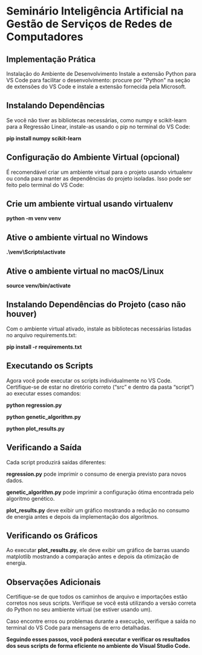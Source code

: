 # Seminário Inteligência Artificial na Gestão de Serviços de Redes de Computadores

## Implementação Prática
Instalação do Ambiente de Desenvolvimento
Instale a extensão Python para VS Code para facilitar o desenvolvimento: procure por "Python" na seção de extensões do VS Code e instale a extensão fornecida pela Microsoft.

## Instalando Dependências
Se você não tiver as bibliotecas necessárias, como numpy e scikit-learn para a Regressão Linear, instale-as usando o pip no terminal do VS Code:

**pip install numpy scikit-learn**

## Configuração do Ambiente Virtual (opcional)
É recomendável criar um ambiente virtual para o projeto usando virtualenv ou conda para manter as dependências do projeto isoladas. Isso pode ser feito pelo terminal do VS Code:

## Crie um ambiente virtual usando virtualenv

**python -m venv venv**

## Ative o ambiente virtual no Windows

**.\venv\Scripts\activate**

## Ative o ambiente virtual no macOS/Linux

**source venv/bin/activate**

## Instalando Dependências do Projeto (caso não houver)
Com o ambiente virtual ativado, instale as bibliotecas necessárias listadas no arquivo requirements.txt:

**pip install -r requirements.txt**

## Executando os Scripts
Agora você pode executar os scripts individualmente no VS Code. Certifique-se de estar no diretório correto (“src” e dentro da pasta “script”) ao executar esses comandos:

**python regression.py**

**python genetic_algorithm.py**

**python plot_results.py**

## Verificando a Saída

Cada script produzirá saídas diferentes:

**regression.py** pode imprimir o consumo de energia previsto para novos dados.

**genetic_algorithm.py** pode imprimir a configuração ótima encontrada pelo algoritmo genético.

**plot_results.py** deve exibir um gráfico mostrando a redução no consumo de energia antes e depois da implementação dos algoritmos.

## Verificando os Gráficos

Ao executar **plot_results.py**, ele deve exibir um gráfico de barras usando matplotlib mostrando a comparação antes e depois da otimização de energia.

## Observações Adicionais

Certifique-se de que todos os caminhos de arquivo e importações estão corretos nos seus scripts.
Verifique se você está utilizando a versão correta do Python no seu ambiente virtual (se estiver usando um).

Caso encontre erros ou problemas durante a execução, verifique a saída no terminal do VS Code para mensagens de erro detalhadas.

**Seguindo esses passos, você poderá executar e verificar os resultados dos seus scripts de forma eficiente no ambiente do Visual Studio Code.**




